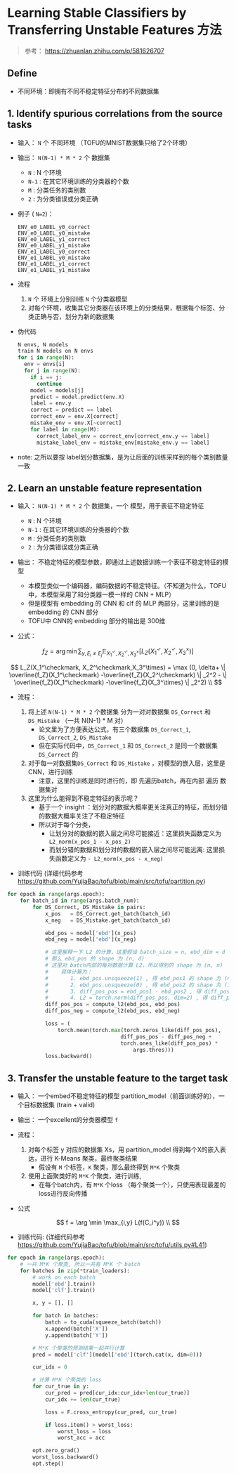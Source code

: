 # Learning Stable Classifiers by Transferring Unstable Features 方法

> 参考： https://zhuanlan.zhihu.com/p/581626707


## Define

- 不同环境：即拥有不同不稳定特征分布的不同数据集

## 1. Identify spurious correlations from the source tasks

- 输入： `N` 个 不同环境 （TOFU的MNIST数据集只给了2个环境）
- 输出： `N(N-1) * M * 2` 个 数据集 
  - `N` : N 个环境
  - `N-1` : 在其它环境训练的分类器的个数
  - `M` : 分类任务的类别数
  - `2` : 为分类错误或分类正确
- 例子 ( `N=2`)： 
    ```
    ENV_e0_LABEL_y0_correct
    ENV_e0_LABEL_y0_mistake
    ENV_e0_LABEL_y1_correct
    ENV_e0_LABEL_y1_mistake
    ENV_e1_LABEL_y0_correct
    ENV_e1_LABEL_y0_mistake
    ENV_e1_LABEL_y1_correct
    ENV_e1_LABEL_y1_mistake
    ```
- 流程
  1. `N` 个 环境上分别训练 `N` 个分类器模型
  2. 对每个环境，收集其它分类器在该环境上的分类结果，根据每个标签、分类正确与否，划分为新的数据集

- 伪代码
  ``` Python
  N envs, N models
  train N models on N envs
  for i in range(N):
    env = envs[i]
    for j in range(N):
      if i == j:
        continue
      model = models[j]
      predict = model.predict(env.X)
      label = env.y
      correct = predict == label
      correct_env = env.X[correct]
      mistake_env = env.X[~correct]
      for label in range(M):
        correct_label_env = correct_env[correct_env.y == label]
        mistake_label_env = mistake_env[mistake_env.y == label]
  ```
- note: 之所以要按 label划分数据集，是为让后面的训练采样到的每个类别数量一致

## 2. Learn an unstable feature representation

- 输入： `N(N-1) * M * 2` 个 数据集，一个 模型，用于表征不稳定特征
  - `N` : N 个环境
  - `N-1` : 在其它环境训练的分类器的个数
  - `M` : 分类任务的类别数
  - `2` : 为分类错误或分类正确
- 输出： 不稳定特征的模型参数，即通过上述数据训练一个表征不稳定特征的模型
  - 本模型类似一个编码器，编码数据的不稳定特征。（不知道为什么，TOFU中，本模型采用了和分类器一模一样的 CNN + MLP）
  - 但是模型有 embedding 的 CNN 和 clf 的 MLP 两部分，这里训练的是 embedding 的 CNN 部分
  - TOFU中 CNN的 embedding 部分的输出是 300维
  
- 公式：
  
$$
f_Z = \arg \min \sum_{y, E_i \neq E_j} \mathbb{E}_{X_1^\checkmark,X_2^\checkmark,X_3^\times} [L_Z(X_1^\checkmark,X_2^\checkmark,X_3^\times)]
$$

$$
L_Z(X_1^\checkmark, X_2^\checkmark,X_3^\times) = \max (0, \delta+ \| \overline{f_Z}(X_1^\checkmark) -\overline{f_Z}(X_2^\checkmark) \| _2^2 - \| \overline{f_Z}(X_1^\checkmark) -\overline{f_Z}(X_3^\times) \| _2^2) \\
$$

- 流程：
  1. 将上述 `N(N-1) * M * 2` 个数据集 分为一对对数据集 `DS_Correct` 和 `DS_Mistake` （一共 N(N-1) * M 对）
     - 论文里为了方便表达公式，有三个数据集 `DS_Correct_1`, `DS_Correct_2`, `DS_Mistake`
     - 但在实际代码中，`DS_Correct_1` 和 `DS_Correct_2` 是同一个数据集 `DS_Correct` 的 
  2. 对于每一对数据集`DS_Correct` 和 `DS_Mistake` ，对模型的嵌入层，这里是CNN，进行训练
     - 注意，这里的训练是同时进行的，即 先遍历batch，再在内部 遍历 数据集对
  3. 这里为什么能得到不稳定特征的表示呢？
     - 基于一个 insight ：划分对的数据大概率更关注真正的特征，而划分错的数据大概率关注了不稳定特征
     - 所以对于每个分类，
       - 让划分对的数据的嵌入层之间尽可能接近：这里损失函数定义为 `L2_norm(x_pos_1 - x_pos_2)`
       - 而划分错的数据和划分对的数据的嵌入层之间尽可能远离: 这里损失函数定义为 `- L2_norm(x_pos - x_neg)`
  
- 训练代码 (详细代码参考 https://github.com/YujiaBao/tofu/blob/main/src/tofu/partition.py)
```Python
for epoch in range(args.epoch):
    for batch_id in range(args.batch_num):
        for DS_Correct, DS_Mistake in pairs:
            x_pos   = DS_Correct.get_batch(batch_id)
            x_neg   = DS_Mistake.get_batch(batch_id)

            ebd_pos = model['ebd'](x_pos)
            ebd_neg = model['ebd'](x_neg)

            # 这里解释一下 L2 的计算，这里假设 batch_size = n, ebd_dim = d
            # 那么 ebd_pos 的 shape 为 (n, d)
            # 这里对 batch内部的每对数据计算 L2，所以得到的 shape 为 (n, n)
            #    具体计算为：
            #       1. ebd_pos.unsqueeze(1) , 得 ebd_pos1 的 shape 为 (n, 1, d)
            #       2. ebd_pos.unsqueeze(0) , 得 ebd_pos2 的 shape 为 (1, n, d)
            #       3. diff_pos_pos = ebd_pos1 - ebd_pos2 , 得 diff_pos_pos 的 shape 为 (n, n, d)
            #       4. L2 = torch.norm(diff_pos_pos, dim=2) , 得 diff_pos_pos 的 shape 为 (n, n)
            diff_pos_pos = compute_l2(ebd_pos, ebd_pos)
            diff_pos_neg = compute_l2(ebd_pos, ebd_neg)

            loss = (
                torch.mean(torch.max(torch.zeros_like(diff_pos_pos),
                                    diff_pos_pos - diff_pos_neg +
                                    torch.ones_like(diff_pos_pos) *
                                        args.thres)))
            loss.backward()
```

## 3. Transfer the unstable feature to the target task
- 输入： 一个embed不稳定特征的模型 partition_model（前面训练好的），一个目标数据集 (train + valid)
- 输出： 一个excellent的分类器模型 `f`
- 流程：
  1. 对每个标签 y 对应的数据集 Xs，用 partition_model 得到每个X的嵌入表达，进行 K-Means 聚类，最终聚类结果 
     - 假设有 `M` 个标签，`K` 聚类，那么最终得到 `M*K` 个聚类
  2. 使用上面聚类好的 `M*K` 个聚类，进行训练, 
     - 在每个batch内，有 `M*K` 个loss （每个聚类一个），只使用表现最差的 loss进行反向传播

- 公式
  
$$
f = \arg \min \max_{i,y} L(f(C_i^y)) \\
$$

- 训练代码: (详细代码参考  https://github.com/YujiaBao/tofu/blob/main/src/tofu/utils.py#L41)
```Python
for epoch in range(args.epoch):
    # 一共 M*K 个聚类, 所以一共有 M*K 个 batch
    for batches in zip(*train_loaders):
        # work on each batch
        model['ebd'].train()
        model['clf'].train()

        x, y = [], []

        for batch in batches:
            batch = to_cuda(squeeze_batch(batch))
            x.append(batch['X'])
            y.append(batch['Y'])

        # M*K 个聚类的预测结果一起并行计算
        pred = model['clf'](model['ebd'](torch.cat(x, dim=0)))

        cur_idx = 0

        # 计算 M*K 个聚类的 loss
        for cur_true in y:
            cur_pred = pred[cur_idx:cur_idx+len(cur_true)]
            cur_idx += len(cur_true)

            loss = F.cross_entropy(cur_pred, cur_true)

            if loss.item() > worst_loss:
                worst_loss = loss
                worst_acc = acc

        opt.zero_grad()
        worst_loss.backward()
        opt.step()
```